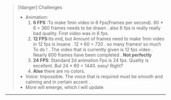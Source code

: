 > [!danger] Challenges
> - Animation: 
>     1. **6 FPS** :To make 1min video in 6 Fps(Frames per second). 60 * 6 = 360 frames needs to be drawn . also 6 fps is really really bad quality. First video was in 6 fps.
>     2. **12 FPS**:Its mid, but Amount of frames need to make 1min video in 12 fps is insane . 12 * 60 = 720 . so many frames! so much To do ! . The video that is currently given is 12  fps video . Nearly 600 frames have been completed . **Not perfectly**
>     3. **24 FPS**: Standard 2d animation Fps is 24 fps. Quality is excellent. But 24 * 60 = 1440. easy! Right?
>     4. **Also** there are no colors.
>- Voice: Impossible. The voice that is required must be smooth and calming and in certain accent . 
>- More will emerge, which I will update

---






